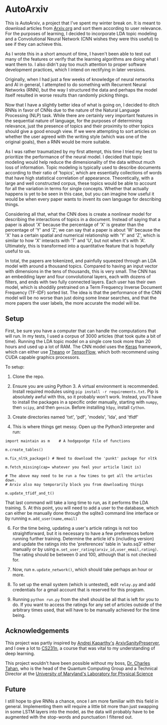 # AutoArxiv

This is AutoArxiv, a project that I've spent my winter break on. It is meant 
to download articles from [Arxiv.org](https://arxiv.org/) and sort them according
to user relevance. For the purposes of learning, I decided to incorporate 
LDA topic modeling and a Convolutional Neural Network (CNN wishes they were this useful) to see if they can achieve this. 

As I wrote this in a short amount of time, I haven't been able to test out many of the features
or verify that the learning algorithms are doing what I want them to. I also didn't pay too much
attention to proper software development practices, which I intend on rectifying in later versions.

Originally, when I had just a few weeks of knowledge of neural networks and AI in general, I attempted to do something 
with Recurrent Neural Networks (RNN), but the way I structured the data and perhaps the model itself resulted in worse results than randomly picking things. 

Now that I have a slightly better idea of what is going on, I decided to ditch RNNs in favor of
CNNs due to the nature of the Natural Language Processing (NLP) task. While there are certainly very important
features in the sequential nature of language, for the purposes of determining relevance, just the presence of
topics and their proximity to other topics should give a good enough view. If we were attempting to sort
articles on whether the user agreed with the writing style (which was one of the original goals), then a RNN would
be more suitable. 

As I was rather traumatized by my first attempt, this time I tried my best to prioritize the performance of the
neural model. I decided that topic modeling would help reduce the dimensionality of the data without much loss of information. Topic modeling is typically used to describe documents according to their ratio of 'topics', which are essentially collections of words that have high statistical correlation of appearance. Theoretically, with a large and well constructed corpus, these topics would be able to account for all the variation in terms for single concepts. Whether that actually happens is yet to be seen in this case, but you can imagine how useful it would be when every paper wants to invent its own language for describing things. 

Considering all that, what the CNN does is create a nonlinear model for describing the interactions of topics in a document. Instead of saying that a paper is about 'X' because the percentage of 'X' is greater than the percentage of 'Y' and 'Z', we can say that a paper is about 'W' because the 'X' has a certain spatial and numerical relationship with 'Y' and 'Z', which is similar to how 'X' interacts with 'T' and 'U', but not when it's with 'A'. Ultimately, this is transformed into a quantitative feature that is hopefully useful to us. 

In total, the papers are tokenized, and painfully squeezed through an LDA model with around a thousand topics. Compared to having an input vector with dimensions in the tens of thousands, this is very small. The CNN has an embedding layer and four convolutional layers, each with dozens of filters, and ends with two fully connected layers. Each user has their own model, which is shoddily pretrained on a Term Frequency Inverse Document Frequency (TF-IDF) sorted list. The idea is that the performance of the CNN model will be no worse than just doing some linear searches, and that the more papers the user labels, the more accurate the model will be. 

## Setup

First, be sure you have a computer that can handle the computations that will run. In my tests, 
I used a corpus of 3000 articles (that took quite a bit of time). Running the LDA topic model on a 
single core took more than 20 hours and used up a lot of RAM. The CNN model uses the [Keras](https://github.com/fchollet/keras/tree/master/keras) framework, which can either use
[Theano](http://deeplearning.net/software/theano/) or [TensorFlow](https://www.tensorflow.org/), which 
both recommend using CUDA capable graphics processors. 

To setup:

1. Clone the repo.

2. Ensure you are using Python 3. A virtual environment is recommended. Install required modules using `pip install -r requirements.txt`. Pip is absolutely awful with this, so it probably won't work. Instead, you'll have to install the packages in a specific order manually, starting with `numpy`, then `scipy`, and then `gensim`. Before installing `h5py`, install `Cython`.

3. Create directories named 'txt', 'pdf', 'models', 'lda', and 'tfidf'
4. This is where things get messy. Open up the Python3 interpreter and run:
  ```
  import maintain as m    # A hodgepodge file of functions
  
  m.create_tables()
  
  m.fix_nltk_package() # Need to download the 'punkt' package for nltk
  
  m.fetch_missing(cap= whatever you feel your article limit is)
  
  # The above may need to be run a few times to get all the articles down. 
  # Arxiv also may temporarily block you from downloading things
  
  m.update_tfidf_and_t()
  ```
  That last command will take a long time to run, as it performs the LDA training. 
5. At this point, you will need to add a user to the database, which can either be manually done through the sqlite3 command line interface or by running `m.add_user(name,email)`

6. For the time being, updating a user's article ratings is not too straightforward, but it is necessary to have a few preferences before running further training. Determine the article id's (including version) and update the ratings into the 'preferences' table in 'auto.sq3' either manually or by using `m.set_user_rating(arxiv_id,user_email,rating)`. The rating should be between 0 and 100, although that is not checked for. 

7. Now, run `m.update_network()`, which should take perhaps an hour or more. 

8. To set up the email system (which is untested), edit `relay.py` and add credentials for a gmail account that is reserved for this program. 

9. Running `python run.py` from the shell should be all that is left for you to do. If you want to access the ratings for any set of articles outside of the arbitrary times used, that will have to be manually achieved for the time being. 


## Acknowledgements 

This project was partly inspired by [Andrej Kaparthy's](http://karpathy.github.io/) [ArxivSanityPreserver](https://github.com/karpathy/arxiv-sanity-preserver), and I owe a lot to [CS231n](http://cs231n.stanford.edu/), a course that was vital to my understanding of deep learning. 

This project wouldn't have been possible without my boss, [Dr. Charles Tahan](http://www.tahan.com/charlie/), who is the head of the Quantum Computing Group and a Technical Director at the [University of Maryland's Laboratory for Physical Science](http://www.lps.umd.edu/)

## Future

I still hope to give RNNs a chance, once I am more familiar with this field in general. Implementing them will require a little bit more than just swapping in some LSTM layers into the model, as the data will probably have to be augmented with the stop-words and punctuation I filtered out.
